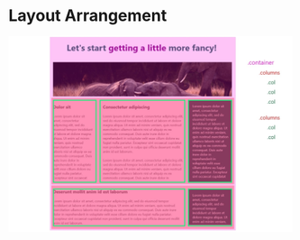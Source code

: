 # Layout Arrangement

<p align="center">
    <img src="https://github.com/Jplaudir8/Front-end-exercises/blob/master/Reviewing%20Flexbox/Arrangement.png" width="900" alt="" title="Arrangement">
</p>
